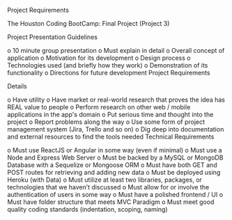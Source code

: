 Project Requirements

The Houston Coding BootCamp: Final Project (Project 3)

Project Presentation Guidelines

o	10 minute group presentation
o	Must explain in detail
o	Overall concept of application
o	Motivation for its development
o	Design process
o	Technologies used (and briefly how they work)
o	Demonstration of its functionality
o	Directions for future development
Project Requirements

Details

o Have utility
o Have market or real-world research that proves the idea has REAL value to people
o Perform research on other web / mobile applications in the app's domain
o Put serious time and thought into the project
o Report problems along the way
o Use some form of project management system (Jira, Trello and so on)
o Dig deep into documentation and external resources to find the tools needed
Technical Requirements

o Must use ReactJS or Angular in some way (even if minimal)
o Must use a Node and Express Web Server
o Must be backed by a MySQL or MongoDB Database with a Sequelize or Mongoose ORM
o Must have both GET and POST routes for retrieving and adding new data
o Must be deployed using Heroku (with Data)
o Must utilize at least two libraries, packages, or technologies that we haven’t discussed
o Must allow for or involve the authentication of users in some way
o Must have a polished frontend / UI
o Must have folder structure that meets MVC Paradigm
o Must meet good quality coding standards (indentation, scoping, naming)